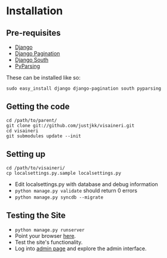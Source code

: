 Installation
============

Pre-requisites
--------------

* [Django](https://www.djangoproject.com/)
* [Django Pagination](http://code.google.com/p/django-pagination/)
* [Django South](http://south.aeracode.org/)
* [PyParsing](http://pyparsing.wikispaces.com/)

These can be installed like so:

    sudo easy_install django django-pagination south pyparsing

Getting the code
----------------

    cd /path/to/parent/
    git clone git://github.com/justjkk/visaineri.git
    cd visaineri
    git submodules update --init

Setting up
----------

    cd /path/to/visaineri/
    cp localsettings.py.sample localsettings.py

* Edit localsettings.py with database and debug information
* `python manage.py validate` should return 0 errors
* `python manage.py syncdb --migrate`

Testing the Site
----------------

* `python manage.py runserver`
* Point your browser [here](http://localhost:8000).
* Test the site's functionality.
* Log into [admin page](http://localhost:8000/admin) and explore the admin interface.
